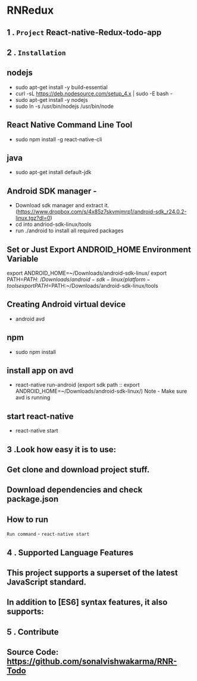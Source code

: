 # RNRedux

1 . `Project` React-native-Redux-todo-app
--------

2 . `Installation`
--------
## nodejs
* sudo apt-get install -y build-essential
* curl -sL https://deb.nodesource.com/setup_4.x | sudo -E bash -
* sudo apt-get install -y nodejs
* sudo ln -s /usr/bin/nodejs /usr/bin/node

## React Native Command Line Tool
* sudo npm install -g react-native-cli

## java
* sudo apt-get install default-jdk

## Android SDK manager -
* Download sdk manager and extract it.
(https://www.dropbox.com/s/4x85z7skvmjmrp1/android-sdk_r24.0.2-linux.tgz?dl=0)
* cd into andriod-sdk-linux/tools
* run ./android to install all required packages

## Set or Just Export ANDROID_HOME Environment Variable
export ANDROID_HOME=~/Downloads/android-sdk-linux/
export PATH=$PATH:~/Downloads/android-sdk-linux/platform-tools
export PATH=$PATH:~/Downloads/android-sdk-linux/tools

## Creating Android virtual device
* android avd

## npm
* sudo npm install

## install app on avd
* react-native run-android (export sdk path :: export ANDROID_HOME=~/Downloads/android-sdk-linux/)
Note - Make sure avd is running

## start react-native
* react-native start

3 .Look how easy it is to use:
--------

## Get clone and download project stuff.
## Download dependencies and check package.json

## How to run 
`Run command` - `react-native start`

4 .  Supported Language Features
----------

## This project supports a superset of the latest JavaScript standard.<br>
## In addition to [ES6] syntax features, it also supports:

5 . Contribute
----------

## Source Code: https://github.com/sonalvishwakarma/RNR-Todo


